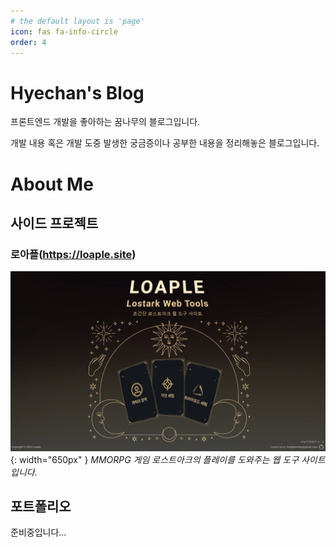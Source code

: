 ```yaml
---
# the default layout is 'page'
icon: fas fa-info-circle
order: 4
---
```


# Hyechan's Blog
프론트엔드 개발을 좋아하는 꿈나무의 블로그입니다.

개발 내용 혹은 개발 도중 발생한 궁금증이나 공부한 내용을 정리해놓은 블로그입니다.

# About Me
## 사이드 프로젝트
### 로아플(<https://loaple.site>)
![로아플메인페이지](/assets/img/captures/8.png){: width="650px" }
_MMORPG 게임 로스트아크의 플레이를 도와주는 웹 도구 사이트입니다._

## 포트폴리오
준비중입니다...